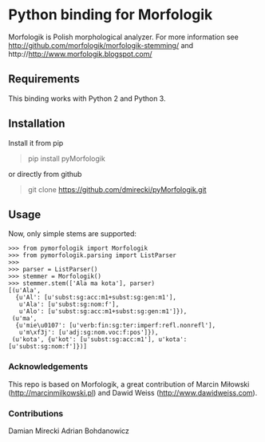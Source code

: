 # Python binding for Morfologik

Morfologik is Polish morphological analyzer. For more information see http://github.com/morfologik/morfologik-stemming/ and http://http://www.morfologik.blogspot.com/

## Requirements

This binding works with Python 2 and Python 3.

## Installation

Install it from pip
 > pip install pyMorfologik

or directly from github
 > git clone https://github.com/dmirecki/pyMorfologik.git

## Usage

Now, only simple stems are supported:

    >>> from pymorfologik import Morfologik
    >>> from pymorfologik.parsing import ListParser
    >>>
    >>> parser = ListParser()
    >>> stemmer = Morfologik()
    >>> stemmer.stem(['Ala ma kota'], parser)
    [(u'Ala',
      {u'Al': [u'subst:sg:acc:m1+subst:sg:gen:m1'],
       u'Ala': [u'subst:sg:nom:f'],
       u'Alo': [u'subst:sg:acc:m1+subst:sg:gen:m1']}),
     (u'ma',
      {u'mie\u0107': [u'verb:fin:sg:ter:imperf:refl.nonrefl'],
       u'm\xf3j': [u'adj:sg:nom.voc:f:pos']}),
     (u'kota', {u'kot': [u'subst:sg:acc:m1'], u'kota': [u'subst:sg:nom:f']})]

### Acknowledgements

This repo is based on Morfologik, a great contribution of Marcin Miłowski (http://marcinmilkowski.pl) and Dawid Weiss (http://www.dawidweiss.com).


### Contributions
Damian Mirecki
Adrian Bohdanowicz